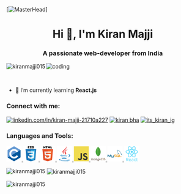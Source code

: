 [![MasterHead](https://media.tenor.com/Yzeh4Z4UQuAAAAAC/viciadoemcodar.gif)]
<h1 align="center">Hi 👋, I'm Kiran Majji</h1>
<h3 align="center">A passionate web-developer from India</h3>
<img align="right" alt="coding" width="400" src="https://media.tenor.com/NOYF3f82b_gAAAAC/programmer.gif"> </img>
<p align="left"> <img src="https://komarev.com/ghpvc/?username=kiranmajji015&label=Profile%20views&color=0e75b6&style=flat" alt="kiranmajji015" /> </p>

<p align="left"> <a href="https://twitter.com/" target="blank"><img src="https://img.shields.io/twitter/follow/?logo=twitter&style=for-the-badge" alt="" /></a> </p>

- 🌱 I’m currently learning **React.js**

<h3 align="left">Connect with me:</h3>
<p align="left">
<a href="https://linkedin.com/in/linkedin.com/in/kiran-majji-21710a227" target="blank"><img align="center" src="https://raw.githubusercontent.com/rahuldkjain/github-profile-readme-generator/master/src/images/icons/Social/linked-in-alt.svg" alt="linkedin.com/in/kiran-majji-21710a227" height="30" width="40" /></a>
<a href="https://fb.com/kiran bha" target="blank"><img align="center" src="https://raw.githubusercontent.com/rahuldkjain/github-profile-readme-generator/master/src/images/icons/Social/facebook.svg" alt="kiran bha" height="30" width="40" /></a>
<a href="https://instagram.com/its_kiran_ig" target="blank"><img align="center" src="https://raw.githubusercontent.com/rahuldkjain/github-profile-readme-generator/master/src/images/icons/Social/instagram.svg" alt="its_kiran_ig" height="30" width="40" /></a>
</p>

<h3 align="left">Languages and Tools:</h3>
<p align="left"> <a href="https://www.cprogramming.com/" target="_blank" rel="noreferrer"> <img src="https://raw.githubusercontent.com/devicons/devicon/master/icons/c/c-original.svg" alt="c" width="40" height="40"/> </a> <a href="https://www.w3schools.com/css/" target="_blank" rel="noreferrer"> <img src="https://raw.githubusercontent.com/devicons/devicon/master/icons/css3/css3-original-wordmark.svg" alt="css3" width="40" height="40"/> </a> <a href="https://www.w3.org/html/" target="_blank" rel="noreferrer"> <img src="https://raw.githubusercontent.com/devicons/devicon/master/icons/html5/html5-original-wordmark.svg" alt="html5" width="40" height="40"/> </a> <a href="https://www.java.com" target="_blank" rel="noreferrer"> <img src="https://raw.githubusercontent.com/devicons/devicon/master/icons/java/java-original.svg" alt="java" width="40" height="40"/> </a> <a href="https://developer.mozilla.org/en-US/docs/Web/JavaScript" target="_blank" rel="noreferrer"> <img src="https://raw.githubusercontent.com/devicons/devicon/master/icons/javascript/javascript-original.svg" alt="javascript" width="40" height="40"/> </a> <a href="https://www.mongodb.com/" target="_blank" rel="noreferrer"> <img src="https://raw.githubusercontent.com/devicons/devicon/master/icons/mongodb/mongodb-original-wordmark.svg" alt="mongodb" width="40" height="40"/> </a> <a href="https://www.mysql.com/" target="_blank" rel="noreferrer"> <img src="https://raw.githubusercontent.com/devicons/devicon/master/icons/mysql/mysql-original-wordmark.svg" alt="mysql" width="40" height="40"/> </a> <a href="https://reactjs.org/" target="_blank" rel="noreferrer"> <img src="https://raw.githubusercontent.com/devicons/devicon/master/icons/react/react-original-wordmark.svg" alt="react" width="40" height="40"/> </a> </p>

<p><img align="left" src="https://github-readme-stats.vercel.app/api/top-langs?username=kiranmajji015&show_icons=true&locale=en&layout=compact" alt="kiranmajji015" /></p>

<p>&nbsp;<img align="center" src="https://github-readme-stats.vercel.app/api?username=kiranmajji015&show_icons=true&locale=en" alt="kiranmajji015" /></p>

<p><img align="center" src="https://github-readme-streak-stats.herokuapp.com/?user=kiranmajji015&" alt="kiranmajji015" /></p>
